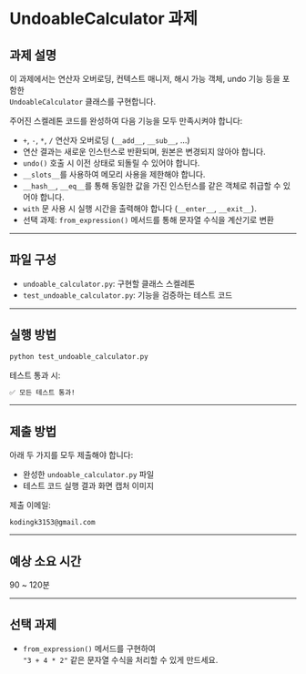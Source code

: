 # UndoableCalculator 과제

## 과제 설명

이 과제에서는 연산자 오버로딩, 컨텍스트 매니저, 해시 가능 객체, undo 기능 등을 포함한  
`UndoableCalculator` 클래스를 구현합니다.

주어진 스켈레톤 코드를 완성하여 다음 기능을 모두 만족시켜야 합니다:

- `+`, `-`, `*`, `/` 연산자 오버로딩 (`__add__`, `__sub__`, ...)
- 연산 결과는 새로운 인스턴스로 반환되며, 원본은 변경되지 않아야 합니다.
- `undo()` 호출 시 이전 상태로 되돌릴 수 있어야 합니다.
- `__slots__`를 사용하여 메모리 사용을 제한해야 합니다.
- `__hash__`, `__eq__`를 통해 동일한 값을 가진 인스턴스를 같은 객체로 취급할 수 있어야 합니다.
- `with` 문 사용 시 실행 시간을 출력해야 합니다 (`__enter__`, `__exit__`).
- 선택 과제: `from_expression()` 메서드를 통해 문자열 수식을 계산기로 변환

---

## 파일 구성

- `undoable_calculator.py`: 구현할 클래스 스켈레톤
- `test_undoable_calculator.py`: 기능을 검증하는 테스트 코드

---

## 실행 방법

```bash
python test_undoable_calculator.py
```

테스트 통과 시:

```bash
✅ 모든 테스트 통과!
```

---

## 제출 방법

아래 두 가지를 모두 제출해야 합니다:

- 완성한 `undoable_calculator.py` 파일
- 테스트 코드 실행 결과 화면 캡처 이미지

제출 이메일:  
```
kodingk3153@gmail.com
```

---

## 예상 소요 시간

90 ~ 120분

---

## 선택 과제

- `from_expression()` 메서드를 구현하여  
  `"3 + 4 * 2"` 같은 문자열 수식을 처리할 수 있게 만드세요.
